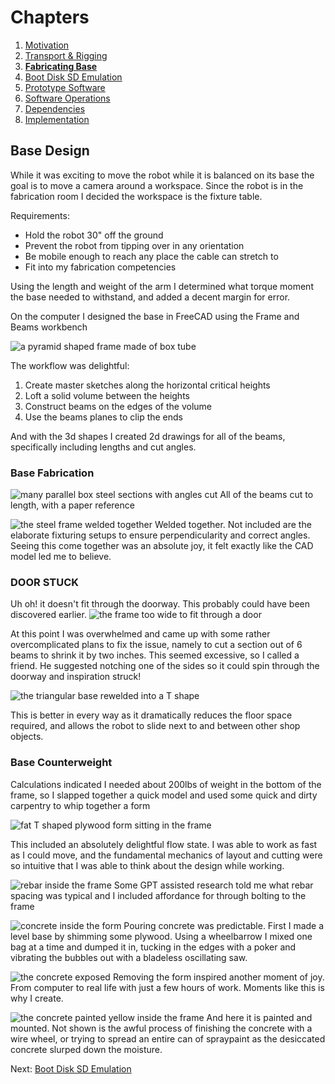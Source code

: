 # Chapters

1. [Motivation](./00-context.md)
2. [Transport & Rigging](./01-commissioning.md)
3. **[Fabricating Base](./02-fabricating-base.md)**
4. [Boot Disk SD Emulation](./03-stabilizing.md)
5. [Prototype Software](./04-prototype-requirements.md)
6. [Software Operations](./05-operating-system.md)
7. [Dependencies](./06-framework-and-dependencies.md)
8. [Implementation](./07-implementation.md)


## Base Design

While it was exciting to move the robot while it is balanced on its base the goal is to move a camera around a workspace. Since the robot is in the fabrication room I decided the workspace is the fixture table.

Requirements:
- Hold the robot 30" off the ground
- Prevent the robot from tipping over in any orientation
- Be mobile enough to reach any place the cable can stretch to
- Fit into my fabrication competencies

Using the length and weight of the arm I determined what torque moment the base needed to withstand, and added a decent margin for error. 

On the computer I designed the base in FreeCAD using the Frame and Beams workbench

![a pyramid shaped frame made of box tube](02-fabricating-base/00-cad-overview.png)

The workflow was delightful:
1. Create master sketches along the horizontal critical heights
2. Loft a solid volume between the heights
3. Construct beams on the edges of the volume
4. Use the beams planes to clip the ends

And with the 3d shapes I created 2d drawings for all of the beams, specifically including lengths and cut angles.
### Base Fabrication

![many parallel box steel sections with angles cut](02-fabricating-base/01-cut-beams.jpg)
All of the beams cut to length, with a paper reference

![the steel frame welded together](02-fabricating-base/02-welded-beams.jpg)
Welded together. Not included are the elaborate fixturing setups to ensure perpendicularity and correct angles. Seeing this come together was an absolute joy, it felt exactly like the CAD model led me to believe.

### DOOR STUCK

Uh oh! it doesn't fit through the doorway. This probably could have been discovered earlier.
![the frame too wide to fit through a door](02-fabricating-base/03-door-stuck.jpg)

At this point I was overwhelmed and came up with some rather overcomplicated plans to fix the issue, namely to cut a section out of 6 beams to shrink it by two inches. This seemed excessive, so I called a friend. He suggested notching one of the sides so it could spin through the doorway and inspiration struck!

![the triangular base rewelded into a T shape](02-fabricating-base/04-T-pose.jpg)

This is better in every way as it dramatically reduces the floor space required, and allows the robot to slide next to and between other shop objects.
### Base Counterweight

Calculations indicated I needed about 200lbs of weight in the bottom of the frame, so I slapped together a quick model and used some quick and dirty carpentry to whip together a form

![fat T shaped plywood form sitting in the frame](02-fabricating-base/05-concrete-form.jpg)

This included an absolutely delightful flow state. I was able to work as fast as I could move, and the fundamental mechanics of layout and cutting were so intuitive that I was able to think about the design while working.

![rebar inside the frame](02-fabricating-base/06-rebar.jpg)
Some GPT assisted research told me what rebar spacing was typical and I included affordance for through bolting to the frame

![concrete inside the form](02-fabricating-base/07-the-pour.jpg)
Pouring concrete was predictable. First I made a level base by shimming some plywood. Using a wheelbarrow I mixed one bag at a time and dumped it in, tucking in the edges with a poker and vibrating the bubbles out with a bladeless oscillating saw.

![the concrete exposed](02-fabricating-base/08-formless.jpg)
Removing the form inspired another moment of joy. From computer to real life with just a few hours of work. Moments like this is why I create.

![the concrete painted yellow inside the frame](02-fabricating-base/09-mounted.jpg)
And here it is painted and mounted. Not shown is the awful process of finishing the concrete with a wire wheel, or trying to spread an entire can of spraypaint as the desiccated concrete slurped down the moisture.

Next: [Boot Disk SD Emulation](./03-stabilizing.md)
